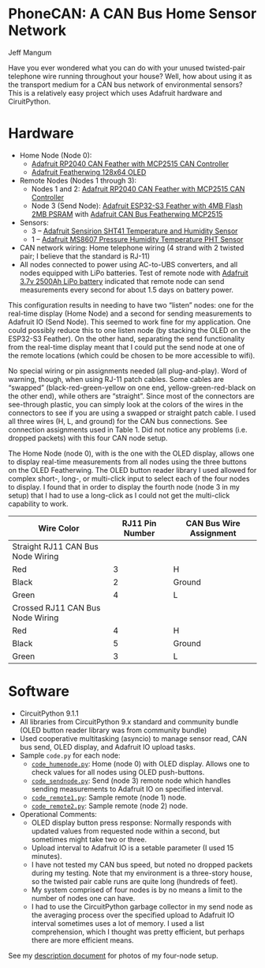 # PhoneCAN: A CAN Bus Home Sensor Network

Jeff Mangum

Have you ever wondered what you can do with your unused twisted-pair telephone wire running throughout your house?  Well, how about using it as the transport medium for a CAN bus network of environmental sensors?  This is a relatively easy project which uses Adafruit hardware and CiruitPython.

# Hardware
* Home Node (Node 0):
   - [Adafruit RP2040 CAN Feather with MCP2515 CAN Controller](https://www.adafruit.com/product/5724)
   - [Adafruit Featherwing 128x64 OLED](https://www.adafruit.com/product/4650)
* Remote Nodes (Nodes 1 through 3):
   - Nodes 1 and 2: [Adafruit RP2040 CAN Feather with MCP2515 CAN Controller](https://www.adafruit.com/product/5724)
   - Node 3 (Send Node): [Adafruit ESP32-S3 Feather with 4MB Flash 2MB PSRAM](https://www.adafruit.com/product/5477) with [Adafruit CAN Bus Featherwing MCP2515](https://www.adafruit.com/product/5709)
* Sensors:
   - 3 – [Adafruit Sensirion SHT41 Temperature and Humidity Sensor](https://www.adafruit.com/product/5776)
   - 1 – [Adafruit MS8607 Pressure Humidity Temperature PHT Sensor](https://www.adafruit.com/product/4716)
* CAN network wiring: Home telephone wiring (4 strand with 2 twisted pair; I believe that the standard is RJ-11)
* All nodes connected to power using AC-to-UBS converters, and all nodes equipped with LiPo batteries.  Test of remote node with [Adafruit 3.7v 2500Ah LiPo battery](https://www.adafruit.com/product/328) indicated that remote node can send measurements every second for about 1.5 days on battery power.

This configuration results in needing to have two “listen” nodes: one for the real-time display (Home Node) and a second for sending measurements to Adafruit IO (Send Node).  This seemed to work fine for my application.  One could possibly reduce this to one listen node (by stacking the OLED on the ESP32-S3 Feather).  On the other hand, separating the send functionality from the real-time display meant that I could put the send node at one of the remote locations (which could be chosen to be more accessible to wifi).

No special wiring or pin assignments needed (all plug-and-play).  Word of warning, though, when using RJ-11 patch cables.  Some cables are “swapped” (black-red-green-yellow on one end, yellow-green-red-black on the other end), while others are “straight”.  Since most of the connectors are see-through plastic, you can simply look at the colors of the wires in the connectors to see if you are using a swapped or straight patch cable.  I used all three wires (H, L, and ground) for the CAN bus connections.  See connection assignments used in Table 1.  Did not notice any problems (i.e. dropped packets) with this four CAN node setup.

The Home Node (node 0), with is the one with the OLED display, allows one to display real-time measurements from all nodes using the three buttons on the OLED Featherwing.  The OLED button reader library I used allowed for complex short-, long-, or multi-click input to select each of the four nodes to display.  I found that in order to display the fourth node (node 3 in my setup) that I had to use a long-click as I could not get the multi-click capability to work.

| Wire Color	| RJ11 Pin Number	| CAN Bus Wire Assignment |
| --- | --- | --- |
| Straight RJ11 CAN Bus Node Wiring | | |
| Red	| 3	| H |
| Black	| 2	| Ground |
| Green	| 4	| L |
| Crossed RJ11 CAN Bus Node Wiring | | |
| Red	| 4	| H |
| Black	| 5	| Ground |
| Green	| 3	| L |

# Software
* CircuitPython 9.1.1
* All libraries from CircuitPython 9.x standard and community bundle (OLED button reader library was from community bundle)
* Used cooperative multitasking (asyncio) to manage sensor read, CAN bus send, OLED display, and Adafruit IO upload tasks.
* Sample `code.py` for each node:
  - [`code_humenode.py`](code_homenode.py): Home (node 0) with OLED display.  Allows one to check values for all nodes using OLED push-buttons.
  - [`code_sendnode.py`](code_sendnode.py): Send (node 3) remote node which handles sending measurements to Adafruit IO on specified interval.
  - [`code_remote1.py`](code_remote1.py): Sample remote (node 1) node.
  - [`code_remote2.py`](code_remote2.py): Sample remote (node 2) node.
* Operational Comments:
  - OLED display button press response: Normally responds with updated values from requested node within a second, but sometimes might take two or three.
  - Upload interval to Adafruit IO is a setable parameter (I used 15 minutes).
  - I have not tested my CAN bus speed, but noted no dropped packets during my testing.  Note that my environment is a three-story house, so the twisted pair cable runs are quite long (hundreds of feet).
  - My system comprised of four nodes is by no means a limit to the number of nodes one can have.
  - I had to use the CircuitPython garbage collector in my send node as the averaging process over the specified upload to Adafruit IO interval sometimes uses a lot of memory.  I used a list comprehension, which I thought was pretty efficient, but perhaps there are more efficient means.

See my [description document](<docs/CAN Bus Home Sensor Network.docx>) for photos of my four-node setup.

